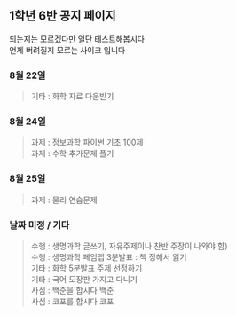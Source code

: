 
## 1학년 6반 공지 페이지

되는지는 모르겠다만 일단 테스트해봅시다 \
언제 버려질지 모르는 사이크 입니다 

### 8월 22일
> 기타 : 화학 자료 다운빋기

### 8월 24일
> 과제 : 정보과학 파이썬 기초 100제 \
> 과제 : 수학 추가문제 풀기

### 8월 25일
> 과제 : 물리 연습문제

### 날짜 미정 / 기타
> 수행 : 생명과학 글쓰기, 자유주제이나 찬반 주장이 나와야 함) \
> 수행 : 생명과학 페임랩 3분발표 : 책 정해서 읽기 \
> 기타 : 화학 5분발표 주제 선정하기 \
> 기타 : 국어 도장판 가지고 다니기 \
> 사심 : 백준을 합시다 백준 \
> 사심 : 코포를 합시다 코포
